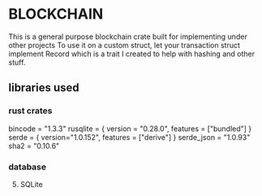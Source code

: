 # BLOCKCHAIN   
This is a general purpose blockchain crate built for implementing under other projects
To use it on a custom struct, let your transaction struct implement Record which is a trait I created to help with hashing and other stuff.


## libraries used

### rust crates
bincode = "1.3.3"
rusqlite = { version = "0.28.0", features = ["bundled"] }
serde = { version="1.0.152", features = ["derive"] }
serde_json = "1.0.93"
sha2 = "0.10.6"

### database
5. SQLite
